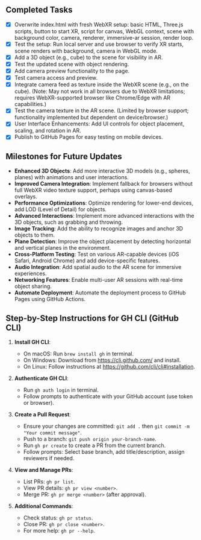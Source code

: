 ## Completed Tasks
- [x] Overwrite index.html with fresh WebXR setup: basic HTML, Three.js scripts, button to start XR, script for canvas, WebGL context, scene with background color, camera, renderer, immersive-ar session, render loop.
- [x] Test the setup: Run local server and use browser to verify XR starts, scene renders with background, camera in WebGL mode.
- [x] Add a 3D object (e.g., cube) to the scene for visibility in AR.
- [x] Test the updated scene with object rendering.
- [x] Add camera preview functionality to the page.
- [x] Test camera access and preview.
- [x] Integrate camera feed as texture inside the WebXR scene (e.g., on the cube). (Note: May not work in all browsers due to WebXR limitations; requires WebXR-supported browser like Chrome/Edge with AR capabilities.)
- [x] Test the camera texture in the AR scene. (Limited by browser support; functionality implemented but dependent on device/browser.)
- [x] User Interface Enhancements: Add UI controls for object placement, scaling, and rotation in AR.
- [x] Publish to GitHub Pages for easy testing on mobile devices.

## Milestones for Future Updates
- **Enhanced 3D Objects**: Add more interactive 3D models (e.g., spheres, planes) with animations and user interactions.
- **Improved Camera Integration**: Implement fallback for browsers without full WebXR video texture support, perhaps using canvas-based overlays.
- **Performance Optimizations**: Optimize rendering for lower-end devices, add LOD (Level of Detail) for objects.
- **Advanced Interactions**: Implement more advanced interactions with the 3D objects, such as grabbing and throwing.
- **Image Tracking**: Add the ability to recognize images and anchor 3D objects to them.
- **Plane Detection**: Improve the object placement by detecting horizontal and vertical planes in the environment.
- **Cross-Platform Testing**: Test on various AR-capable devices (iOS Safari, Android Chrome) and add device-specific features.
- **Audio Integration**: Add spatial audio to the AR scene for immersive experiences.
- **Networking Features**: Enable multi-user AR sessions with real-time object sharing.
- **Automate Deployment**: Automate the deployment process to GitHub Pages using GitHub Actions.

## Step-by-Step Instructions for GH CLI (GitHub CLI)
1. **Install GH CLI**:
   - On macOS: Run `brew install gh` in terminal.
   - On Windows: Download from https://cli.github.com/ and install.
   - On Linux: Follow instructions at https://github.com/cli/cli#installation.

2. **Authenticate GH CLI**:
   - Run `gh auth login` in terminal.
   - Follow prompts to authenticate with your GitHub account (use token or browser).

3. **Create a Pull Request**:
   - Ensure your changes are committed: `git add .` then `git commit -m "Your commit message"`.
   - Push to a branch: `git push origin your-branch-name`.
   - Run `gh pr create` to create a PR from the current branch.
   - Follow prompts: Select base branch, add title/description, assign reviewers if needed.

4. **View and Manage PRs**:
   - List PRs: `gh pr list`.
   - View PR details: `gh pr view <number>`.
   - Merge PR: `gh pr merge <number>` (after approval).

5. **Additional Commands**:
   - Check status: `gh pr status`.
   - Close PR: `gh pr close <number>`.
   - For more help: `gh pr --help`.